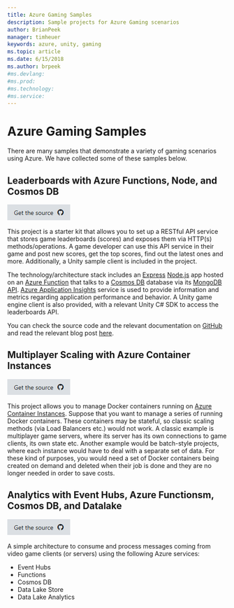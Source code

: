 ```yaml
---
title: Azure Gaming Samples
description: Sample projects for Azure Gaming scenarios
author: BrianPeek
manager: timheuer
keywords: azure, unity, gaming
ms.topic: article
ms.date: 6/15/2018
ms.author: brpeek
#ms.devlang: 
#ms.prod:
#ms.technology:
#ms.service:
---
```

# Azure Gaming Samples

There are many samples that demonstrate a variety of gaming scenarios using Azure.  We have collected some of these samples below.

## Leaderboards with Azure Functions, Node, and Cosmos DB

[![Get the source](../media/buttons/source2.png)](https://aka.ms/azleaderboardsample)

This project is a starter kit that allows you to set up a RESTful API service that stores game leaderboards (scores) and exposes them via HTTP(s) methods/operations. A game developer can use this API service in their game and post new scores, get the top scores, find out the latest ones and more. Additionally, a Unity sample client is included in the project. 

The technology/architecture stack includes an [Express](https://expressjs.com/) [Node.js](https://nodejs.org/) app hosted on an [Azure Function](https://azure.microsoft.com/en-us/services/functions/) that talks to a [Cosmos DB](https://azure.microsoft.com/en-us/services/cosmos-db/) database via its [MongoDB API]((https://docs.microsoft.com/en-us/azure/cosmos-db/mongodb-introduction)). [Azure Application Insights](https://azure.microsoft.com/en-us/services/application-insights/) service is used to provide information and metrics regarding application performance and behavior. A Unity game engine client is also provided, with a relevant Unity C# SDK to access the leaderboards API.

You can check the source code and the relevant documentation on [GitHub](https://github.com/dgkanatsios/AzureFunctionsNodeLeaderboards-Cosmos) and read the relevant blog post [here](https://dgkanatsios.com/2018/01/12/using-azure-functions-and-cosmos-db-to-create-a-game-leaderboard/).

## Multiplayer Scaling with Azure Container Instances

[![Get the source](../media/buttons/source2.png)](https://aka.ms/acimultiplayersample)

This project allows you to manage Docker containers running on [Azure Container Instances](https://azure.microsoft.com/en-us/services/container-instances/).
Suppose that you want to manage a series of running Docker containers. These containers may be stateful, so classic scaling methods (via Load Balancers etc.) would not work. A classic example is multiplayer game servers, where its server has its own connections to game clients, its own state etc. Another example would be batch-style projects, where each instance would have to deal with a separate set of data. For these kind of purposes, you would need a set of Docker containers being created on demand and deleted when their job is done and they are no longer needed in order to save costs.

## Analytics with Event Hubs, Azure Functionsm, Cosmos DB, and Datalake

[![Get the source](../media/buttons/source2.png)](https://aka.ms/azanalyticssample)

A simple architecture to consume and process messages coming from video game clients (or servers) using the following Azure services:

* Event Hubs
* Functions
* Cosmos DB
* Data Lake Store
* Data Lake Analytics

